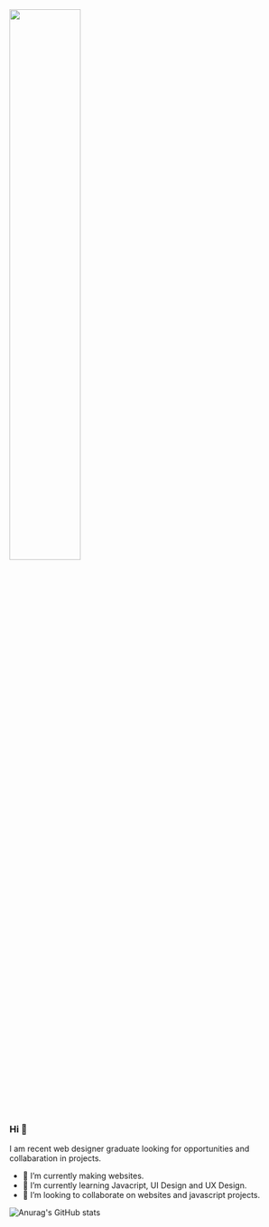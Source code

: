 <img width="50%" src="https://disneyplusbrasil.com.br/wp-content/uploads/2020/12/A-Familia-Dinossauros.jpg">

### Hi 👋
I am recent web designer graduate looking for opportunities and collabaration in projects.
- 🥚 I’m currently making websites.
- 🦕 I’m currently learning Javacript, UI Design and UX Design.
- 🦖 I’m looking to collaborate on websites and javascript projects.

![Anurag's GitHub stats](https://github-readme-stats.vercel.app/api?username=palmaxp&show_icons=true&theme=radical)
